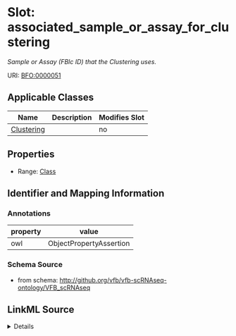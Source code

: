 # Slot: associated_sample_or_assay_for_clustering


_Sample or Assay (FBlc ID) that the Clustering uses._



URI: [BFO:0000051](http://purl.obolibrary.org/obo/BFO_0000051)



<!-- no inheritance hierarchy -->




## Applicable Classes

| Name | Description | Modifies Slot |
| --- | --- | --- |
[Clustering](Clustering.md) |  |  no  |







## Properties

* Range: [Class](Class.md)





## Identifier and Mapping Information





### Annotations

| property | value |
| --- | --- |
| owl | ObjectPropertyAssertion |



### Schema Source


* from schema: http://github.org/vfb/vfb-scRNAseq-ontology/VFB_scRNAseq




## LinkML Source

<details>
```yaml
name: associated_sample_or_assay_for_clustering
annotations:
  owl:
    tag: owl
    value: ObjectPropertyAssertion
description: Sample or Assay (FBlc ID) that the Clustering uses.
from_schema: http://github.org/vfb/vfb-scRNAseq-ontology/VFB_scRNAseq
rank: 1000
slot_uri: BFO:0000051
alias: associated_sample_or_assay_for_clustering
owner: Clustering
domain_of:
- Clustering
range: Class

```
</details>
